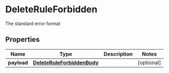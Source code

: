

# DeleteRuleForbidden

The standard error format
## Properties

Name | Type | Description | Notes
------------ | ------------- | ------------- | -------------
**payload** | [**DeleteRuleForbiddenBody**](DeleteRuleForbiddenBody.md) |  |  [optional]



